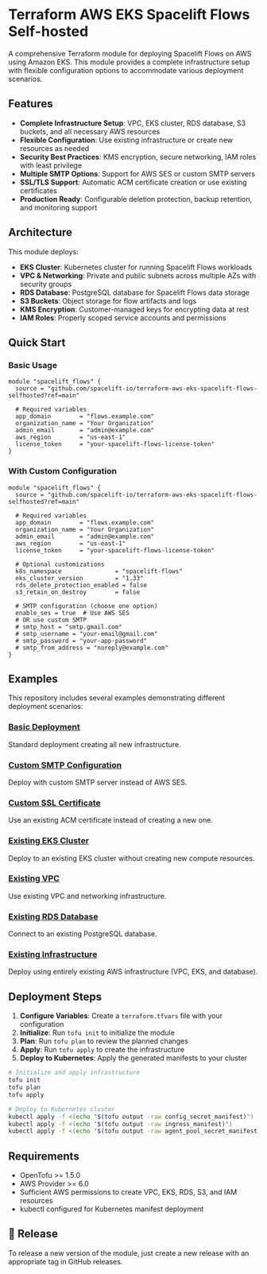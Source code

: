 # Terraform AWS EKS Spacelift Flows Self-hosted

A comprehensive Terraform module for deploying Spacelift Flows on AWS using Amazon EKS. This module provides a complete infrastructure setup with flexible configuration options to accommodate various deployment scenarios.

## Features

- **Complete Infrastructure Setup**: VPC, EKS cluster, RDS database, S3 buckets, and all necessary AWS resources
- **Flexible Configuration**: Use existing infrastructure or create new resources as needed
- **Security Best Practices**: KMS encryption, secure networking, IAM roles with least privilege
- **Multiple SMTP Options**: Support for AWS SES or custom SMTP servers
- **SSL/TLS Support**: Automatic ACM certificate creation or use existing certificates
- **Production Ready**: Configurable deletion protection, backup retention, and monitoring support

## Architecture

This module deploys:

- **EKS Cluster**: Kubernetes cluster for running Spacelift Flows workloads
- **VPC & Networking**: Private and public subnets across multiple AZs with security groups
- **RDS Database**: PostgreSQL database for Spacelift Flows data storage
- **S3 Buckets**: Object storage for flow artifacts and logs
- **KMS Encryption**: Customer-managed keys for encrypting data at rest
- **IAM Roles**: Properly scoped service accounts and permissions

## Quick Start

### Basic Usage

```hcl
module "spacelift_flows" {
  source = "github.com/spacelift-io/terraform-aws-eks-spacelift-flows-selfhosted?ref=main"

  # Required variables
  app_domain        = "flows.example.com"
  organization_name = "Your Organization"
  admin_email       = "admin@example.com"
  aws_region        = "us-east-1"
  license_token     = "your-spacelift-flows-license-token"
}
```

### With Custom Configuration

```hcl
module "spacelift_flows" {
  source = "github.com/spacelift-io/terraform-aws-eks-spacelift-flows-selfhosted?ref=main"

  # Required variables
  app_domain        = "flows.example.com"
  organization_name = "Your Organization"
  admin_email       = "admin@example.com"
  aws_region        = "us-east-1"
  license_token     = "your-spacelift-flows-license-token"

  # Optional customizations
  k8s_namespace               = "spacelift-flows"
  eks_cluster_version         = "1.33"
  rds_delete_protection_enabled = false
  s3_retain_on_destroy        = false
  
  # SMTP configuration (choose one option)
  enable_ses = true  # Use AWS SES
  # OR use custom SMTP
  # smtp_host = "smtp.gmail.com"
  # smtp_username = "your-email@gmail.com"
  # smtp_password = "your-app-password"
  # smtp_from_address = "noreply@example.com"
}
```

## Examples

This repository includes several examples demonstrating different deployment scenarios:

### [Basic Deployment](examples/)
Standard deployment creating all new infrastructure.

### [Custom SMTP Configuration](examples/with_custom_smtp/)
Deploy with custom SMTP server instead of AWS SES.

### [Custom SSL Certificate](examples/with_custom_cert/)
Use an existing ACM certificate instead of creating a new one.

### [Existing EKS Cluster](examples/with_existing_eks/)
Deploy to an existing EKS cluster without creating new compute resources.

### [Existing VPC](examples/with_existing_vpc/)
Use existing VPC and networking infrastructure.

### [Existing RDS Database](examples/with_existing_rds/)
Connect to an existing PostgreSQL database.

### [Existing Infrastructure](examples/with_existing_infra/)
Deploy using entirely existing AWS infrastructure (VPC, EKS, and database).

## Deployment Steps

1. **Configure Variables**: Create a `terraform.tfvars` file with your configuration
2. **Initialize**: Run `tofu init` to initialize the module
3. **Plan**: Run `tofu plan` to review the planned changes
4. **Apply**: Run `tofu apply` to create the infrastructure
5. **Deploy to Kubernetes**: Apply the generated manifests to your cluster

```bash
# Initialize and apply infrastructure
tofu init
tofu plan
tofu apply

# Deploy to Kubernetes cluster
kubectl apply -f <(echo "$(tofu output -raw config_secret_manifest)")
kubectl apply -f <(echo "$(tofu output -raw ingress_manifest)")
kubectl apply -f <(echo "$(tofu output -raw agent_pool_secret_manifest)")
```


## Requirements

- OpenTofu >= 1.5.0
- AWS Provider >= 6.0
- Sufficient AWS permissions to create VPC, EKS, RDS, S3, and IAM resources
- kubectl configured for Kubernetes manifest deployment


## 🚀 Release

To release a new version of the module, just create a new release with an appropriate tag in GitHub releases.
